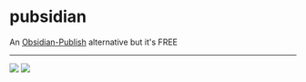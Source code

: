 # pubsidian
An [Obsidian-Publish](https://obsidian.md/publish) alternative but it's FREE

---

![](https://img.shields.io/badge/Status-Work%20in%20Progress-yellowgreen) ![](https://img.shields.io/badge/Status-Work%20in%20Progress-yellowgreen)

